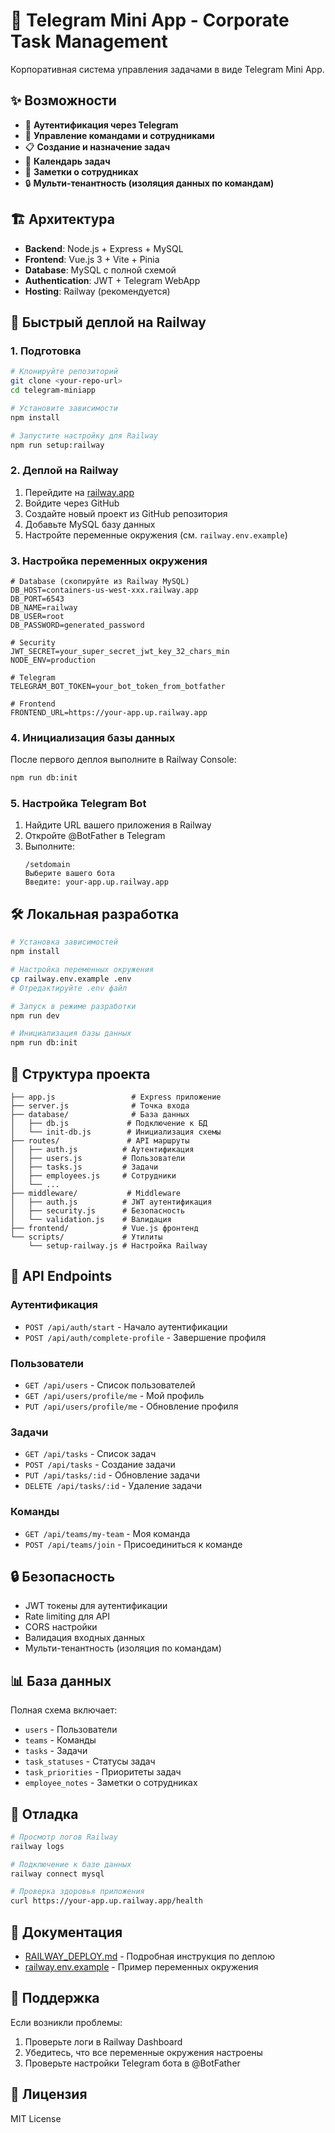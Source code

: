 # 🚀 Telegram Mini App - Corporate Task Management

Корпоративная система управления задачами в виде Telegram Mini App.

## ✨ Возможности

- 🔐 **Аутентификация через Telegram**
- 👥 **Управление командами и сотрудниками**
- 📋 **Создание и назначение задач**
- 📅 **Календарь задач**
- 📝 **Заметки о сотрудниках**
- 🔒 **Мульти-тенантность (изоляция данных по командам)**

## 🏗️ Архитектура

- **Backend**: Node.js + Express + MySQL
- **Frontend**: Vue.js 3 + Vite + Pinia
- **Database**: MySQL с полной схемой
- **Authentication**: JWT + Telegram WebApp
- **Hosting**: Railway (рекомендуется)

## 🚀 Быстрый деплой на Railway

### 1. Подготовка

```bash
# Клонируйте репозиторий
git clone <your-repo-url>
cd telegram-miniapp

# Установите зависимости
npm install

# Запустите настройку для Railway
npm run setup:railway
```

### 2. Деплой на Railway

1. Перейдите на [railway.app](https://railway.app)
2. Войдите через GitHub
3. Создайте новый проект из GitHub репозитория
4. Добавьте MySQL базу данных
5. Настройте переменные окружения (см. `railway.env.example`)

### 3. Настройка переменных окружения

```env
# Database (скопируйте из Railway MySQL)
DB_HOST=containers-us-west-xxx.railway.app
DB_PORT=6543
DB_NAME=railway
DB_USER=root
DB_PASSWORD=generated_password

# Security
JWT_SECRET=your_super_secret_jwt_key_32_chars_min
NODE_ENV=production

# Telegram
TELEGRAM_BOT_TOKEN=your_bot_token_from_botfather

# Frontend
FRONTEND_URL=https://your-app.up.railway.app
```

### 4. Инициализация базы данных

После первого деплоя выполните в Railway Console:

```bash
npm run db:init
```

### 5. Настройка Telegram Bot

1. Найдите URL вашего приложения в Railway
2. Откройте @BotFather в Telegram
3. Выполните:
   ```
   /setdomain
   Выберите вашего бота
   Введите: your-app.up.railway.app
   ```

## 🛠️ Локальная разработка

```bash
# Установка зависимостей
npm install

# Настройка переменных окружения
cp railway.env.example .env
# Отредактируйте .env файл

# Запуск в режиме разработки
npm run dev

# Инициализация базы данных
npm run db:init
```

## 📁 Структура проекта

```
├── app.js                 # Express приложение
├── server.js              # Точка входа
├── database/              # База данных
│   ├── db.js             # Подключение к БД
│   └── init-db.js        # Инициализация схемы
├── routes/               # API маршруты
│   ├── auth.js          # Аутентификация
│   ├── users.js         # Пользователи
│   ├── tasks.js         # Задачи
│   ├── employees.js     # Сотрудники
│   └── ...
├── middleware/           # Middleware
│   ├── auth.js          # JWT аутентификация
│   ├── security.js      # Безопасность
│   └── validation.js    # Валидация
├── frontend/            # Vue.js фронтенд
└── scripts/             # Утилиты
    └── setup-railway.js # Настройка Railway
```

## 🔧 API Endpoints

### Аутентификация
- `POST /api/auth/start` - Начало аутентификации
- `POST /api/auth/complete-profile` - Завершение профиля

### Пользователи
- `GET /api/users` - Список пользователей
- `GET /api/users/profile/me` - Мой профиль
- `PUT /api/users/profile/me` - Обновление профиля

### Задачи
- `GET /api/tasks` - Список задач
- `POST /api/tasks` - Создание задачи
- `PUT /api/tasks/:id` - Обновление задачи
- `DELETE /api/tasks/:id` - Удаление задачи

### Команды
- `GET /api/teams/my-team` - Моя команда
- `POST /api/teams/join` - Присоединиться к команде

## 🔒 Безопасность

- JWT токены для аутентификации
- Rate limiting для API
- CORS настройки
- Валидация входных данных
- Мульти-тенантность (изоляция по командам)

## 📊 База данных

Полная схема включает:
- `users` - Пользователи
- `teams` - Команды
- `tasks` - Задачи
- `task_statuses` - Статусы задач
- `task_priorities` - Приоритеты задач
- `employee_notes` - Заметки о сотрудниках

## 🐛 Отладка

```bash
# Просмотр логов Railway
railway logs

# Подключение к базе данных
railway connect mysql

# Проверка здоровья приложения
curl https://your-app.up.railway.app/health
```

## 📖 Документация

- [RAILWAY_DEPLOY.md](./RAILWAY_DEPLOY.md) - Подробная инструкция по деплою
- [railway.env.example](./railway.env.example) - Пример переменных окружения

## 🤝 Поддержка

Если возникли проблемы:
1. Проверьте логи в Railway Dashboard
2. Убедитесь, что все переменные окружения настроены
3. Проверьте настройки Telegram бота в @BotFather

## 📄 Лицензия

MIT License 